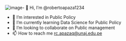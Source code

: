 ![image](https://github.com/robertoapaza1234/robertoapaza1234/assets/97120827/7c0505ab-544c-46c8-aa39-d967b8d26a45)- 👋 Hi, I’m @robertoapaza1234
- 👀 I’m interested in Public Policy
- 🌱 I’m currently learning Data Science for Public Policy
- 💞️ I’m looking to collaborate on Public management
- 📫 How to reach me rc.apazaq@unaj.edu.pe

<!---
robertoapaza1234/robertoapaza1234 is a ✨ special ✨ repository because its `README.md` (this file) appears on your GitHub profile.
You can click the Preview link to take a look at your changes.
--->
